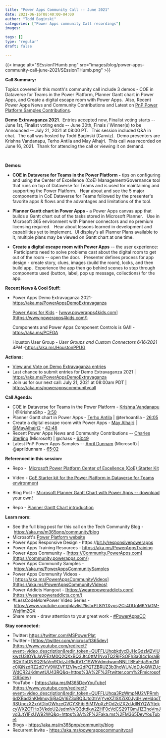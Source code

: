 ```yaml
---
title: "Power Apps Community Call -- June 2021"
date: 2021-06-16T08:40:00-04:00
author: "Todd Baginski"
categories: ["Power Apps community Call recordings"]
images:

tags: []
type: "regular"
draft: false

---
```


{{< image alt="SEssionTHumb.png" src="images/blog/power-apps-community-call-june-2021/SEssionTHumb.png" >}}
 

**Call Summary:**

Topics covered in this month's community call include 3 demos - COE in
Dataverse for Teams in the Power Platform, Planner Gantt chart in Power
Apps, and Create a digital escape room with Power Apps.  Also, Recent
Power Apps News and Community Contributions and Latest on [PnP Power
Platform Samples Contributions](https://aka.ms/powerplatform-samples).  

**Demo Extravaganza 2021**.  Entries accepted now, Finalist voting
starts -- June 1st, Finalist voting ends -- June 30th, Finals /
Winner(s) to be Announced -- July 21, 2021 at 08:00 PT.   This session
included Q&A in chat.  The call was hosted by Todd Baginski (Canviz). 
Demo presenters are Krishna Vandanapu, Terho Antila and May Alhajri.
 This call was recorded on June 16, 2021.  Thank for attending the call
or viewing it on demand. 

 


**Demos:**

-   **COE in Dataverse for Teams in the Power Platform -** tips on
    configuring and using the Center of Excellence (CoE)
    Management/Governance tool that runs on top of Dataverse for Teams
    and is used for maintaining and supporting the Power Platform.
      Hear about and see the 5 major components in CoE Dataverse for
    Teams followed by the presenter's favorite apps & flows and the
    advantages and limitations of the tool. 

-   **Planner Gantt chart in Power Apps -** a Power Apps canvas app that
    builds a Gantt chart out of the tasks stored in Microsoft Planner. 
     Use in Microsoft 365 environment with Planner connectors and no
    premium licensing required.   Hear about lessons learned in
    development and capabilities yet to implement.  UI display's all
    Planner Plans available to it, multiple plans may be viewed on Gantt
    chart at one time. 

-   **Create a digital escape room with Power Apps** -- the user
    experience:  Participants need to solve problems cast about the
    digital room to get out of the room -- open the door.   Presenter
    defines process for app design - create story, clues, images (build
    the room), locks, and then build app.  Experience the app then go
    behind scenes to step through components used (button, label, pop up
    message, collections) for the app.   

**Recent News & Cool Stuff:**

-   Power Apps Demo Extravaganza 2021-
    <https://aka.ms/PowerAppsDemoExtravaganza>

    [Power Apps for Kids](https://www.powerapps4kids.com/) -
    [www.powerapps4kids.com](https://www.powerapps4kids.com/)

    Components and Power Apps Component Controls is GA!! -
    <https://aka.ms/PCFGA> 

    Houston User Group - *User Groups and Custom Connectors 6/16/2021
    4PM -*<https://aka.ms/HoustonPPUG> 


**Actions:**

-   [View and Vote on Demo Extravaganza
    entries](https://powerusers.microsoft.com/t5/Demo-Extravaganza-2021/con-p/Demo_Extravaganza_2021/tab/entries) 
-   Last chance to submit entries for Demo Extravaganza 2021 \|
    <https://aka.ms/PowerAppsDemoExtravaganza>
-   Join us for our next call: July 21, 2021 at 08:00am PDT \|
    <https://aka.ms/powerappscommunitycall>

**Call Agenda:**

-   COE in Dataverse for Teams in the Power Platform - [Krishna
    Vandanapu](http://twitter.com/KrishnaShp) \| \@KrishnaShp
    - [3:50](https://youtu.be/WVQ882sHoVc?t=230)
-   Planner Gantt chart in Power Apps - [Terho
    Antila](http://twitter.com/terhoantila) \| \@terhoantila
    - [26:05](https://youtu.be/WVQ882sHoVc?t=1565)
-   Create a digital escape room with Power Apps - [May
    Alhajri](http://twitter.com/MayAlhajri2) \|
    [\@MayAlhajri2](/t5/user/viewprofilepage/user-id/670696) -
    [42:48](https://youtu.be/WVQ882sHoVc?t=2568)
-   Recent Power Apps News and Community Contributions -- [Charles
    Sterling](http://twitter.com/chass) (Microsoft) \| \@chass
    - [63:49](https://youtu.be/WVQ882sHoVc?t=3829)
-   Latest PnP Power Apps Samples -- [April
    Dunnam](http://twitter.com/aprildunnam) (Microsoft) \| \@aprildunnam
    - [65:02](https://youtu.be/WVQ882sHoVc?t=3902)


**Referenced in this session:**

-   Repo -  [Microsoft Power Platform Center of Excellence (CoE) Starter
    Kit](https://github.com/microsoft/coe-starter-kit)  

-   Video - [CoE Starter kit for the Power Platform in Dataverse for
    Teams environment](https://www.youtube.com/watch?v=Pz8RLbdaglk) 

-   Blog Post - [Microsoft Planner Gantt Chart with Power Apps --
    download your
    own!](https://terhoantila.com/2021/05/17/microsoft-planner-gantt-chart-with-power-apps-download-your-own)  

-   Repo - [Planner Gantt Chart
    introduction](https://github.com/TerhoAntila/planner-gantt-chart)

**Learn more:**  

-   See the full blog post for this call on the Tech Community Blog
    - <https://aka.ms/m365pnp/community/blog>
-   Microsoft's [Power Platform
    website](https://powerplatform.microsoft.com/)
-   Power Apps Responsive Design
    - https://[bit.ly/responsivepowerapps](https://bit.ly/responsivepowerapps) 
-   Power Apps Training Resources - <https://aka.ms/PowerAppsTraining>
-   Power Apps Community
    - [https://Community.PowerApps.com](https://community.powerapps.com/)
-   Power Apps Community Samples
    - <https://aka.ms/PowerAppsCommunitySamples>
-   Power Apps Community Videos
    -[ https://aka.ms/PowerAppsCommunityVideos](https://aka.ms/PowerAppsCommunityVideos)
-   Power Addicts Hangout
    - [https://wearepoweraddicts.com](https://wearepoweraddicts.com/)
-   #LessCodeMorePower Video Series
    - <https://www.youtube.com/playlist?list=PL8IYfXypsj2Cr4DUqMKYkGM-Wejfim2QX>
-   Share more - draw attention to your great work
    - [#PowerAppsCC](https://twitter.com/hashtag/PowerAppsCC?src=hashtag_click)


**Stay connected:**

-   Twitter: <https://twitter.com/MSPowerPlat>
-   Twitter
    - [https://twitter.com/microsoft365dev](https://www.youtube.com/redirect?event=video_description&redir_token=QUFFLUhqbkdvcDJHcGdzM2VIUkwzU3lOYkJaVFEzM0Q2QXxBQ3Jtc0ttM1NyaTQ2RjFSOFh3a0l4c1pralBRQVI1bDNSQ2RaVm9OdzJrRkdtV1Z1SW5VdmdwamNNLTBEaFdaSmZMc0lQNzdRZ2dDYV9WZVF1ZVIwc2dPQTZBRUZ3b3hoWUVJdDJoQWZUcWdCR2JKdmwtUU43RQ&q=https%3A%2F%2Ftwitter.com%2Fmicrosoft365dev)​
-   YouTube
    - [https://aka.ms/M365DevYouTube](https://www.youtube.com/redirect?event=video_description&redir_token=QUFFLUhqa3RzWmpNU2VPRmh6dXBad3hKMmxySjBaQVl6Z3xBQ3Jtc0trVjYyeXZlSXZiX0JydHlyeHdqcTRSUnczX2xrVDloOWhzeGVCYXFibjBiM1VpXzFOd2dZX2dJdlNYQWYtekcyWXZOTHp3VkdoU2JsdmNVQ3dtdkw2ZHF0cVdCS29TQmJ1Z3hoVmJyd3JtYlFxUW92WQ&q=https%3A%2F%2Faka.ms%2FM365DevYouTube)​
-   Blogs - <https://aka.ms/m365pnp/community/blog>
-   Recurrent Invite - <https://aka.ms/powerappscommunitycall>